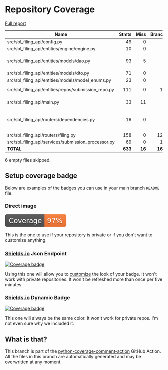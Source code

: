 # Repository Coverage

[Full report](https://htmlpreview.github.io/?https://github.com/cfpb/sbl-filing-api/blob/python-coverage-comment-action-data/htmlcov/index.html)

| Name                                                    |    Stmts |     Miss |   Branch |   BrPart |   Cover |   Missing |
|-------------------------------------------------------- | -------: | -------: | -------: | -------: | ------: | --------: |
| src/sbl\_filing\_api/config.py                          |       49 |        0 |        8 |        1 |     98% |    13->17 |
| src/sbl\_filing\_api/entities/engine/engine.py          |       10 |        0 |        0 |        0 |    100% |           |
| src/sbl\_filing\_api/entities/models/dao.py             |       93 |        5 |        0 |        0 |     95% |40, 59, 74, 94, 121 |
| src/sbl\_filing\_api/entities/models/dto.py             |       71 |        0 |        0 |        0 |    100% |           |
| src/sbl\_filing\_api/entities/models/model\_enums.py    |       23 |        0 |        0 |        0 |    100% |           |
| src/sbl\_filing\_api/entities/repos/submission\_repo.py |      111 |        0 |       18 |        2 |     98% |61->63, 68->70 |
| src/sbl\_filing\_api/main.py                            |       33 |       11 |        2 |        0 |     69% |26-31, 35-39 |
| src/sbl\_filing\_api/routers/dependencies.py            |       16 |        0 |        8 |        2 |     92% |12->exit, 18->exit |
| src/sbl\_filing\_api/routers/filing.py                  |      158 |        0 |      120 |        0 |    100% |           |
| src/sbl\_filing\_api/services/submission\_processor.py  |       69 |        0 |       12 |        0 |    100% |           |
|                                               **TOTAL** |  **633** |   **16** |  **168** |    **5** | **97%** |           |

6 empty files skipped.


## Setup coverage badge

Below are examples of the badges you can use in your main branch `README` file.

### Direct image

[![Coverage badge](https://raw.githubusercontent.com/cfpb/sbl-filing-api/python-coverage-comment-action-data/badge.svg)](https://htmlpreview.github.io/?https://github.com/cfpb/sbl-filing-api/blob/python-coverage-comment-action-data/htmlcov/index.html)

This is the one to use if your repository is private or if you don't want to customize anything.

### [Shields.io](https://shields.io) Json Endpoint

[![Coverage badge](https://img.shields.io/endpoint?url=https://raw.githubusercontent.com/cfpb/sbl-filing-api/python-coverage-comment-action-data/endpoint.json)](https://htmlpreview.github.io/?https://github.com/cfpb/sbl-filing-api/blob/python-coverage-comment-action-data/htmlcov/index.html)

Using this one will allow you to [customize](https://shields.io/endpoint) the look of your badge.
It won't work with private repositories. It won't be refreshed more than once per five minutes.

### [Shields.io](https://shields.io) Dynamic Badge

[![Coverage badge](https://img.shields.io/badge/dynamic/json?color=brightgreen&label=coverage&query=%24.message&url=https%3A%2F%2Fraw.githubusercontent.com%2Fcfpb%2Fsbl-filing-api%2Fpython-coverage-comment-action-data%2Fendpoint.json)](https://htmlpreview.github.io/?https://github.com/cfpb/sbl-filing-api/blob/python-coverage-comment-action-data/htmlcov/index.html)

This one will always be the same color. It won't work for private repos. I'm not even sure why we included it.

## What is that?

This branch is part of the
[python-coverage-comment-action](https://github.com/marketplace/actions/python-coverage-comment)
GitHub Action. All the files in this branch are automatically generated and may be
overwritten at any moment.